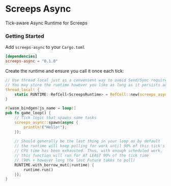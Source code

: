 # Screeps Async
Tick-aware Async Runtime for Screeps

### Getting Started
Add `screeps-async` to your `Cargo.toml`
```toml
[dependencies]
screeps-async = "0.1.0"
```

Create the runtime and ensure you call it once each tick:
```rust
// Use thread local just as a convenient way to avoid Send/Sync requirements as Screeps is single-threaded
// You may store the runtime however you like as long as it persists across ticks
thread_local! {
    static RUNTIME: RefCell<ScreepsRuntime> = RefCell::new(screeps_async::runtime::Builder::new().build());
}

#[wasm_bindgen(js_name = loop)]
pub fn game_loop() {
    // Tick logic that spawns some tasks
    screeps_async::spawn(async {
        println!("Hello!");
    });
    
    // Should generally be the last thing in your loop as by default
    // the runtime will keep polling for work until 90% of this tick's
    // CPU time has been exhausted. Thus, with enough scheduled work,
    // this function will run for AT LEAST 90% of the tick time
    // (90% + however long the last Future takes to poll)
    RUNTIME.with_borrow_mut(|runtime| {
        runtime.run()
    });
}
```
